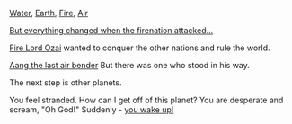 [Water](http://avatar.wikia.com/wiki/Water),
[Earth](http://avatar.wikia.com/wiki/Earth),
[Fire](http://avatar.wikia.com/wiki/Fire),
[Air](http://avatar.wikia.com/wiki/Air)

[But everything changed when the firenation attacked...](https://www.youtube.com/watch?v=pJUgCzEdx9k)

[Fire Lord Ozai](http://avatar.wikia.com/wiki/Ozai) wanted to conquer the other nations and rule the world.

[Aang the last air bender](http://avatar.wikia.com/wiki/Aang) But there was one who stood in his way.

The next step is other planets.



You feel stranded.
How can I get off of this planet?
You are desperate and scream, "Oh God!"
Suddenly - [you wake up!](../wake-up/wake-up.md)
